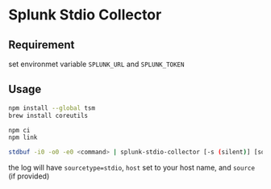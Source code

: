# Splunk Stdio Collector

## Requirement

set environmet variable `SPLUNK_URL` and `SPLUNK_TOKEN`

## Usage

```bash
npm install --global tsm
brew install coreutils

npm ci
npm link

stdbuf -i0 -o0 -e0 <command> | splunk-stdio-collector [-s (silent)] [source (optional)]
```

the log will have `sourcetype=stdio`, `host` set to your host name, and `source` (if provided)
